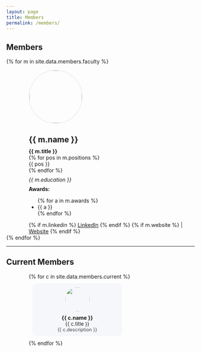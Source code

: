 ```yaml
---
layout: page
title: Members
permalink: /members/
---
```


<!-- 메인 Faculty (PI) -->
## Members

{% for m in site.data.members.faculty %}
<div style="max-width: 900px; margin: 0 auto; padding-left: 60px;">
  <img src="{{ m.image }}" style="width:140px; height:140px; border-radius: 100px; margin-right: 28px; object-fit:cover; border: 2px solid #eee;">
  <div>
    <h2 style="margin-bottom: 0.5em;">{{ m.name }}</h2>
    <div><strong>{{ m.title }}</strong></div>
    <div>
      {% for pos in m.positions %}
        <div>{{ pos }}</div>
      {% endfor %}
    </div>
    <div style="margin-top:8px;"><em>{{ m.education }}</em></div>
    <div style="margin-top:8px;"><strong>Awards:</strong>
      <ul>
        {% for a in m.awards %}
          <li>{{ a }}</li>
        {% endfor %}
      </ul>
    </div>
    <div>
      {% if m.linkedin %}
        <a href="{{ m.linkedin }}">LinkedIn</a>
      {% endif %}
      {% if m.website %}
        | <a href="{{ m.website }}">Website</a>
      {% endif %}
    </div>
  </div>
</div>
{% endfor %}

---


## Current Members

<div style="max-width: 900px; margin: 0 auto; padding-left: 60px;">
{% for c in site.data.members.current %}
  <div style="width:220px; background:#f6f7fa; margin:10px; padding:10px; border-radius:12px; text-align:center;">
    <img src="{{ c.image }}" style="width:65px; height:65px; border-radius: 50%;">
    <div style="margin-top:8px; font-weight: bold;">{{ c.name }}</div>
    <div style="font-size:0.95em;">{{ c.title }}</div>
    <div style="font-size:0.9em; color:#444;">{{ c.description }}</div>
  </div>
{% endfor %}
</div>
